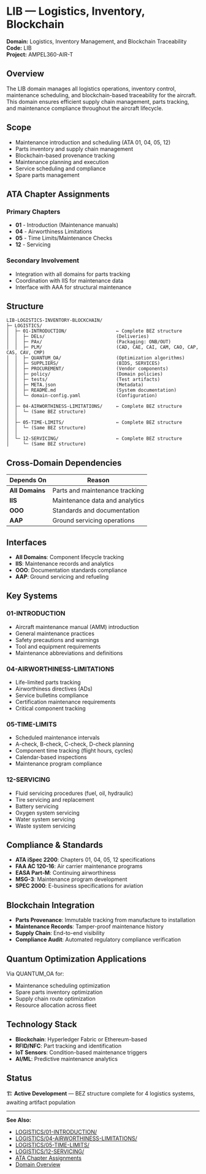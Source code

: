 # LIB — Logistics, Inventory, Blockchain

**Domain:** Logistics, Inventory Management, and Blockchain Traceability  
**Code:** LIB  
**Project:** AMPEL360-AIR-T

## Overview

The LIB domain manages all logistics operations, inventory control, maintenance scheduling, and blockchain-based traceability for the aircraft. This domain ensures efficient supply chain management, parts tracking, and maintenance compliance throughout the aircraft lifecycle.

## Scope

- Maintenance introduction and scheduling (ATA 01, 04, 05, 12)
- Parts inventory and supply chain management
- Blockchain-based provenance tracking
- Maintenance planning and execution
- Service scheduling and compliance
- Spare parts management

## ATA Chapter Assignments

### Primary Chapters
- **01** - Introduction (Maintenance manuals)
- **04** - Airworthiness Limitations
- **05** - Time Limits/Maintenance Checks
- **12** - Servicing

### Secondary Involvement
- Integration with all domains for parts tracking
- Coordination with IIS for maintenance data
- Interface with AAA for structural maintenance

## Structure

```
LIB-LOGISTICS-INVENTORY-BLOCKCHAIN/
├─ LOGISTICS/
│  ├─ 01-INTRODUCTION/                  ← Complete BEZ structure
│  │  ├─ DELs/                          (Deliveries)
│  │  ├─ PAx/                           (Packaging: ONB/OUT)
│  │  ├─ PLM/                           (CAD, CAE, CAI, CAM, CAO, CAP, CAS, CAV, CMP)
│  │  ├─ QUANTUM_OA/                    (Optimization algorithms)
│  │  ├─ SUPPLIERS/                     (BIDS, SERVICES)
│  │  ├─ PROCUREMENT/                   (Vendor components)
│  │  ├─ policy/                        (Domain policies)
│  │  ├─ tests/                         (Test artifacts)
│  │  ├─ META.json                      (Metadata)
│  │  ├─ README.md                      (System documentation)
│  │  └─ domain-config.yaml             (Configuration)
│  │
│  ├─ 04-AIRWORTHINESS-LIMITATIONS/     ← Complete BEZ structure
│  │  └─ (Same BEZ structure)
│  │
│  ├─ 05-TIME-LIMITS/                   ← Complete BEZ structure
│  │  └─ (Same BEZ structure)
│  │
│  └─ 12-SERVICING/                     ← Complete BEZ structure
│     └─ (Same BEZ structure)
```

## Cross-Domain Dependencies

| Depends On | Reason |
|------------|--------|
| **All Domains** | Parts and maintenance tracking |
| **IIS** | Maintenance data and analytics |
| **OOO** | Standards and documentation |
| **AAP** | Ground servicing operations |

## Interfaces

- **All Domains**: Component lifecycle tracking
- **IIS**: Maintenance records and analytics
- **OOO**: Documentation standards compliance
- **AAP**: Ground servicing and refueling

## Key Systems

### 01-INTRODUCTION
- Aircraft maintenance manual (AMM) introduction
- General maintenance practices
- Safety precautions and warnings
- Tool and equipment requirements
- Maintenance abbreviations and definitions

### 04-AIRWORTHINESS-LIMITATIONS
- Life-limited parts tracking
- Airworthiness directives (ADs)
- Service bulletins compliance
- Certification maintenance requirements
- Critical component tracking

### 05-TIME-LIMITS
- Scheduled maintenance intervals
- A-check, B-check, C-check, D-check planning
- Component time tracking (flight hours, cycles)
- Calendar-based inspections
- Maintenance program compliance

### 12-SERVICING
- Fluid servicing procedures (fuel, oil, hydraulic)
- Tire servicing and replacement
- Battery servicing
- Oxygen system servicing
- Water system servicing
- Waste system servicing

## Compliance & Standards

- **ATA iSpec 2200**: Chapters 01, 04, 05, 12 specifications
- **FAA AC 120-16**: Air carrier maintenance programs
- **EASA Part-M**: Continuing airworthiness
- **MSG-3**: Maintenance program development
- **SPEC 2000**: E-business specifications for aviation

## Blockchain Integration

- **Parts Provenance**: Immutable tracking from manufacture to installation
- **Maintenance Records**: Tamper-proof maintenance history
- **Supply Chain**: End-to-end visibility
- **Compliance Audit**: Automated regulatory compliance verification

## Quantum Optimization Applications

Via QUANTUM_OA for:
- Maintenance scheduling optimization
- Spare parts inventory optimization
- Supply chain route optimization
- Resource allocation across fleet

## Technology Stack

- **Blockchain**: Hyperledger Fabric or Ethereum-based
- **RFID/NFC**: Part tracking and identification
- **IoT Sensors**: Condition-based maintenance triggers
- **AI/ML**: Predictive maintenance analytics

## Status

🏗️ **Active Development** — BEZ structure complete for 4 logistics systems, awaiting artifact population

---

**See Also:**
- [LOGISTICS/01-INTRODUCTION/](./LOGISTICS/01-INTRODUCTION/)
- [LOGISTICS/04-AIRWORTHINESS-LIMITATIONS/](./LOGISTICS/04-AIRWORTHINESS-LIMITATIONS/)
- [LOGISTICS/05-TIME-LIMITS/](./LOGISTICS/05-TIME-LIMITS/)
- [LOGISTICS/12-SERVICING/](./LOGISTICS/12-SERVICING/)
- [ATA Chapter Assignments](../../../1-DIMENSIONS/CANONICAL-TAXONOMY/ata-chapters.csv)
- [Domain Overview](../README.md)
